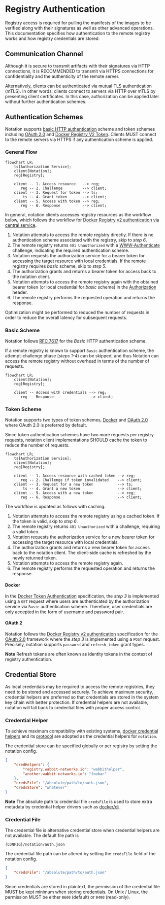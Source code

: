 # Registry Authentication

Registry access is required for pulling the manifests of the images to be verified along with their signatures as well as other advanced operations. This documentation specifies how authentication to the remote registry works and how registry credentials are stored.


## Communication Channel

Although it is secure to transmit artifacts with their signatures via HTTP connections, it is RECOMMENDED to transmit via HTTPS connections for confidentiality and the authenticity of the remote server.

Alternatively, clients can be authenticated via mutual TLS authentication (mTLS). In other words, clients connect to servers via HTTP over mTLS by presenting client certificates. In this case, authorization can be applied later without further authentication schemes.


## Authentication Schemes

Notation supports [basic HTTP authentication][RFC7617] scheme and token schemes including [OAuth 2.0][RFC6749] and [Docker Registry V2 Token][token]. Clients MUST connect to the remote servers via HTTPS if any authentication scheme is applied.

### General Flow

```mermaid
flowchart LR;
    ts[Authorization Service];
    client[Notation];
    reg[Registry];

    client -- 1. Access resource   --> reg;
       reg -- 2. Challenge         --> client;
    client -- 3. Request for token --> ts;
        ts -- 4. Grant token       --> client;
    client -- 5. Access with token --> reg;
       reg -- 6. Response          --> client;
```

In general, notation clients accesses registry resources as the workflow below, which follows the workflow for [Docker Registry v2 authentication via central service](https://docs.docker.com/registry/spec/auth/token/).

1. Notation attempts to access the remote registry directly. If there is no authentication scheme associated with the registry, skip to *step 6*.
2. The remote registry returns `401 Unauthorized` with a [WWW-Authenticate](https://datatracker.ietf.org/doc/html/rfc7235#section-4.1) challenge, indicating the required authentication scheme.
3. Notation requests the authorization service for a bearer token for accessing the target resource with local credentials. If the remote registry requires *basic* scheme, skip to *step 5*.
4. The authorization grants and returns a bearer token for access back to the notation client.
5. Notation attempts to access the remote registry again with the obtained bearer token (or local credential for *basic* scheme) in the [Authorization](https://datatracker.ietf.org/doc/html/rfc7235#section-4.2) header.
6. The remote registry performs the requested operation and returns the response.

Optimization might be performed to reduced the number of requests in order to reduce the overall latency for subsequent requests.

### Basic Scheme

Notation follows [RFC 7617][RFC7617] for the *Basic* HTTP authentication scheme.

If a remote registry is known to support `Basic` authentication scheme, the attempt-challenge phase (*steps 1-4*) can be skipped, and thus Notation can access the remote registry without overhead in terms of the number of requests.

```mermaid
flowchart LR;
    client[Notation];
    reg[Registry];

    client -- Access with credentials --> reg;
       reg -- Response                --> client;
```

### Token Scheme

Notation supports two types of token schemes, [Docker][token] and [OAuth 2.0][RFC6749] where OAuth 2.0 is preferred by default.

Since token authentication schemes have two more requests per registry requests, notation client implementations SHOULD cache the token to reduce the number of requests. 

```mermaid
flowchart LR;
    ts[Authorization Service];
    client[Notation];
    reg[Registry];

    client -- 1. Access resource with cached token --> reg;
       reg -- 2. Challenge if token invalidated    --> client;
    client -- 3. Request for a new token           --> ts;
        ts -- 4. Grant a new token                 --> client;
    client -- 5. Access with a new token           --> reg;
       reg -- 6. Response                          --> client;
```

The workflow is updated as follows with caching.

1. Notation attempts to access the remote registry using a cached token. If the token is valid, skip to *step 6*.
2. The remote registry returns `401 Unauthorized` with a challenge, requiring a valid token.
3. Notation requests the authorization service for a new bearer token for accessing the target resource with local credentials.
4. The authorization grants and returns a new bearer token for access back to the notation client. The client-side cache is refreshed by the newly returned token.
5. Notation attempts to access the remote registry again.
6. The remote registry performs the requested operation and returns the response.

#### Docker

In the [Docker Token Authentication][token] specification, the *step 3* is implemented using a `GET` request where users are authenticated by the authorization service via `Basic` authentication scheme. Therefore, user credentials are only accepted in the form of username and password pair.

#### OAuth 2

Notation follows the [Docker Registry v2 authentication][oauth2] specification for the [OAuth 2.0][RFC6749] framework where the *step 3* is implemented using a `POST` request. Precisely, notation supports `password` and `refresh_token` grant types.

**Note** Refresh tokens are often known as identity tokens in the context of registry authentication.


## Credential Store

As local credentials may be required to access the remote registries, they need to be stored and accessed securely. To achieve maximum security, credential helpers are preferred so that credentials are stored in the system key chain with better protection. If credential helpers are not available, notation will fall back to credential files with proper access control.

### Credential Helper

To achieve maximum compatibility with existing systems, [docker credential helpers](https://github.com/docker/docker-credential-helpers) and its [protocol](https://docs.docker.com/engine/reference/commandline/login/#credential-helper-protocol) are adopted as the credential helpers for `notation`.

The credential store can be specified globally or per registry by setting the notation config.

```json
{
    "credHelpers": {
        "registry.wabbit-networks.io": "wabbithelper",
        "another.wabbit-networks.io": "foobar"
    },
    "credsFile": "/absolute/path/to/auth.json",
    "credsStore": "whatever"
}
```

**Note** The absolute path to credential file `credsFile` is used to store extra metadata by credential helper drivers such as [docker/cli](https://github.com/docker/cli/blob/master/cli/config/credentials/native_store.go).

### Credential File

The credential file is alternative credential store when credential helpers are not available. The default file path is

```
{CONFIG}/notation/auth.json
```

The credential file path can be altered by setting the `credsFile` field of the notation config.

```json
{
    "credsFile": "/absolute/path/to/auth.json"
}
```

Since credentials are stored in plaintext, the permission of the credential file MUST be kept minimum when storing credentials. On Unix / Linux, the permission MUST be either `0600` (default) or `0400` (read-only).

[RFC6749]: https://www.rfc-editor.org/rfc/rfc6749 "OAuth 2.0"
[RFC7617]: https://www.rfc-editor.org/rfc/rfc7617 "Basic Auth"
[token]: https://docs.docker.com/registry/spec/auth/jwt/ "Docker Token Authentication"
[oauth2]: https://docs.docker.com/registry/spec/auth/oauth/ "Docker Registry v2 authentication using OAuth2"